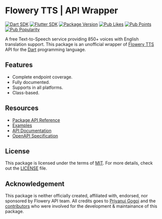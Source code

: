 # Flowery TTS | API Wrapper

[![Dart SDK][Dart]](https://dart.dev/get-dart)
[![Flutter SDK][Flutter]](https://docs.flutter.dev/get-started/install)
[![Package Version][Version]](https://pub.dev/packages/flowery_tts/versions/1.2.0)
[![Pub Likes][Likes]][Pub Score]
[![Pub Points][Points]][Pub Score]
[![Pub Popularity][Popularity]][Pub Score]

A free Text-to-Speech service providing 850+ voices with English translation support.
This package is an unofficial wrapper of [Flowery TTS](https://flowery.pw) API
for the [Dart](https://dart.dev) programming language.

## Features

- Complete endpoint coverage.
- Fully documented.
- Supports in all platforms.
- Class-based.

## Resources

- [Package API Reference](https://pub.dev/documentation/flowery_tts/1.2.0)
- [Examples](https://github.com/priyanuj-gogoi/flowery-tts/tree/1.2.0/example/example.dart)
- [API Documentation](https://flowery.pw/docs)
- [OpenAPI Specification](https://editor.swagger.io?url=https://api.flowery.pw/openapi.json)

## License

This package is licensed under the terms of [MIT](https://en.wikipedia.org/wiki/MIT_License).
For more details, check out the [LICENSE](https://github.com/priyanuj-gogoi/flowery-tts/tree/1.2.0/LICENSE) file.

## Acknowledgement

This package is neither officially created, affiliated with,
endorsed, nor sponsored by Flowery API team. All credits goes to
[Priyanuj Gogoi](https://github.com/priyanuj-gogoi) and the
[contributors](https://github.com/priyanuj-gogoi/flowery-tts/contributors)
who were involved for the development & maintainance of this package.

[Dart]: https://img.shields.io/badge/Dart-%5E3.0.0-blue
[Flutter]: https://img.shields.io/badge/Flutter-%5E3.10.0-blue
[Version]: https://img.shields.io/badge/Version-1.2.0-blue
[Likes]: https://img.shields.io/pub/likes/flowery_tts?label=Pub%20Likes
[Points]: https://img.shields.io/pub/points/flowery_tts?label=Pub%20Points
[Popularity]: https://img.shields.io/pub/popularity/flowery_tts?label=Pub%20Popularity
[Pub Score]: https://pub.dev/packages/flowery_tts/score
